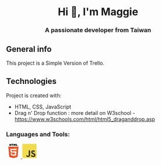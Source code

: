 <h1 align="center">Hi 👋, I'm Maggie</h1>
<h3 align="center">A passionate developer from Taiwan</h3>

## General info

This project is a Simple Version of Trello.

<!-- <img src="https://maggiepractice.s3.amazonaws.com/bookmark.jpg" width="400" /> -->

## Technologies

Project is created with:

- HTML, CSS, JavaScript
- Drag n' Drop function : more detail on W3school - https://www.w3schools.com/html/html5_draganddrop.asp

<h3 align="left">Languages and Tools:</h3>
<p align="left"> <a href="https://www.w3.org/html/" target="_blank"> <img src="https://raw.githubusercontent.com/devicons/devicon/master/icons/html5/html5-original-wordmark.svg" alt="html5" width="40" height="40"/> </a> <a href="https://developer.mozilla.org/en-US/docs/Web/JavaScript" target="_blank"> <img src="https://raw.githubusercontent.com/devicons/devicon/master/icons/javascript/javascript-original.svg" alt="javascript" width="40" height="40"/> </a> </p>
